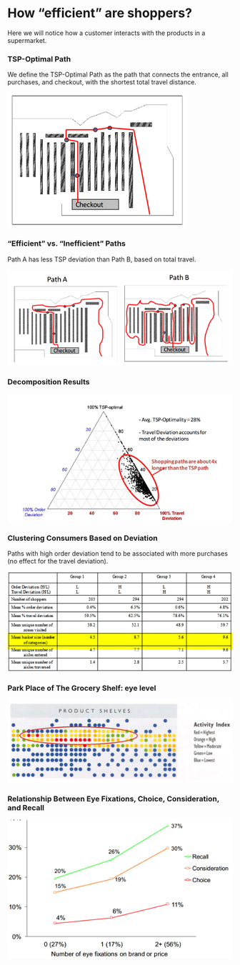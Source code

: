 # How “efficient” are shoppers?  

Here we will notice how a customer interacts with the products in a supermarket.

### TSP-Optimal Path

We define the TSP-Optimal Path as the path that connects the entrance, all purchases, and checkout, with the shortest total travel distance.

![](/z_imgs/18.png)

### “Efficient” vs. “Inefficient” Paths

Path A has less TSP deviation than Path B, based on total travel.

![](/z_imgs/19.png)

### Decomposition Results

![](/z_imgs/20.png)

### Clustering Consumers Based on Deviation

Paths with high order deviation tend to be associated with more purchases (no effect for the travel deviation).

![](/z_imgs/21.png)

### Park Place of The Grocery Shelf: eye level

![](/z_imgs/22.png)

### Relationship Between Eye Fixations, Choice, Consideration, and Recall 

![](/z_imgs/23.png)



